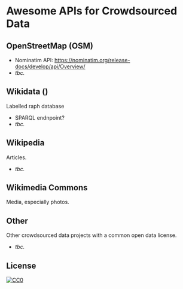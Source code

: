 # Awesome APIs for Crowdsourced Data

## OpenStreetMap (OSM)

* Nominatim API: https://nominatim.org/release-docs/develop/api/Overview/
* _tbc._

## Wikidata ()
Labelled raph database

* SPARQL endnpoint?
* _tbc._

## Wikipedia
Articles.

* _tbc._

## Wikimedia Commons 
Media, especially photos.

## Other
Other crowdsourced data projects with a common open data license.

* _tbc._


## License

[![CC0](http://i.creativecommons.org/p/zero/1.0/88x31.png)](http://creativecommons.org/publicdomain/zero/1.0/)
